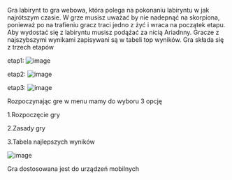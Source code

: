 Gra labirynt to gra webowa, która polega na pokonaniu labiryntu w jak najrótszym czasie.
W grze musisz uważać by nie nadepnąć na skorpiona, ponieważ po na trafieniu gracz traci jedno z żyć i wraca na początek etapu. 
Aby wydostać się z labiryntu musisz podążać za nicią Ariadnny. Gracze z najszybszymi wynikami zapisywani są w tabeli top wyników.
Gra składa się z trzech etapów

etap1:
![image](https://github.com/user-attachments/assets/62135d57-a8b8-418e-bf3f-7eb03decfdc6)

etap2:
![image](https://github.com/user-attachments/assets/59e1bd0c-d5f1-4bc6-b97a-63f5d46afea6)

etap3:
![image](https://github.com/user-attachments/assets/52219196-dac3-4546-880d-719b3a4c118b)

Rozpoczynając gre w menu mamy do wyboru 3 opcję 

1.Rozpoczęcie gry

2.Zasady gry

3.Tabela najlepszych wyników

![image](https://github.com/user-attachments/assets/a5bc6a68-a530-48a2-9428-c0ef791f3bc5)


Gra dostosowana jest do urządzeń mobilnych 
